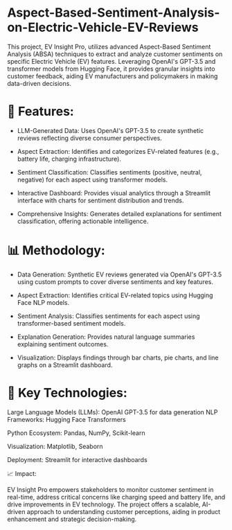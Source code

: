 # Aspect-Based-Sentiment-Analysis-on-Electric-Vehicle-EV-Reviews

This project, EV Insight Pro, utilizes advanced Aspect-Based Sentiment Analysis (ABSA) techniques to extract and analyze customer sentiments on specific Electric Vehicle (EV) features. Leveraging OpenAI's GPT-3.5 and transformer models from Hugging Face, it provides granular insights into customer feedback, aiding EV manufacturers and policymakers in making data-driven decisions.

# 🧰 Features:

- LLM-Generated Data: Uses OpenAI's GPT-3.5 to create synthetic reviews reflecting diverse consumer perspectives.

- Aspect Extraction: Identifies and categorizes EV-related features (e.g., battery life, charging infrastructure).

- Sentiment Classification: Classifies sentiments (positive, neutral, negative) for each aspect using transformer models.

- Interactive Dashboard: Provides visual analytics through a Streamlit interface with charts for sentiment distribution and trends.

- Comprehensive Insights: Generates detailed explanations for sentiment classification, offering actionable intelligence.


 # 📊 Methodology:

- Data Generation: Synthetic EV reviews generated via OpenAI's GPT-3.5 using custom prompts to cover diverse sentiments and key features.

- Aspect Extraction: Identifies critical EV-related topics using Hugging Face NLP models.

- Sentiment Analysis: Classifies sentiments for each aspect using transformer-based sentiment models.

- Explanation Generation: Provides natural language summaries explaining sentiment outcomes.

- Visualization: Displays findings through bar charts, pie charts, and line graphs on a Streamlit dashboard.


# 📌 Key Technologies:

Large Language Models (LLMs): OpenAI GPT-3.5 for data generation
NLP Frameworks: Hugging Face Transformers

Python Ecosystem: Pandas, NumPy, Scikit-learn

Visualization: Matplotlib, Seaborn

Deployment: Streamlit for interactive dashboards

📈 Impact:

EV Insight Pro empowers stakeholders to monitor customer sentiment in real-time, address critical concerns like charging speed and battery life, and drive improvements in EV technology. The project offers a scalable, AI-driven approach to understanding customer perceptions, aiding in product enhancement and strategic decision-making.

